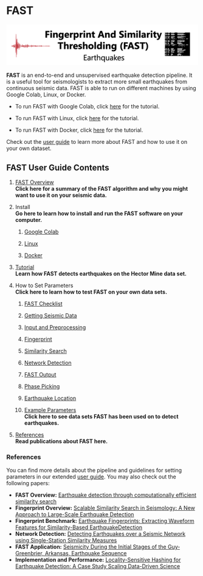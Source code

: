 # FAST  

![fast_index](docs/img/fast_index_page.png)  

**FAST** is an end-to-end and unsupervised earthquake detection pipeline. It is a useful tool for seismologists to extract more small earthquakes from continuous seismic data. FAST is able to run on different machines by using Google Colab, Linux, or Docker.  

* To run FAST with Google Colab, click [here](https://ttapparo.github.io/FAST/setup_colab/) for the tutorial.  

* To run FAST with Linux, click [here](https://ttapparo.github.io/FAST/setup_linux/) for the tutorial.  

* To run FAST with Docker, click [here](https://ttapparo.github.io/FAST/setup_docker/) for the tutorial.  

Check out the [user guide](https://ttapparo.github.io/FAST/) to learn more about FAST and how to use it on your own dataset.  

**FAST User Guide Contents**
------------
1.  [FAST Overview](https://ttapparo.github.io/FAST/fast_overview/)  
   **Click here for a summary of the FAST algorithm and why you might want to use it on your seismic data.**

2.  Install  
    **Go here to learn how to install and run the FAST software on your computer.**

    1.  [Google Colab](https://ttapparo.github.io/FAST/setup_colab/)  

    2.  [Linux](https://ttapparo.github.io/FAST/setup_linux/)  

    3.  [Docker](https://ttapparo.github.io/FAST/setup_docker/)  

3.  [Tutorial](https://ttapparo.github.io/FAST/tutorial/)  
    **Learn how FAST detects earthquakes on the Hector Mine data set.**  

4.  How to Set Parameters  
    **Click here to learn how to test FAST on your own data sets.**  

    1.  [FAST Checklist](https://ttapparo.github.io/FAST/FAST_checklist/)  

    2.  [Getting Seismic Data](https://ttapparo.github.io/FAST/get_seismic_data/)  
   
    3.  [Input and Preprocessing](https://ttapparo.github.io/FAST/input_and_preprocess/)  

    4.  [Fingerprint](https://ttapparo.github.io/FAST/f_p/)  

    5.  [Similarity Search](https://ttapparo.github.io/FAST/sim_search/)  

    6.  [Network Detection](https://ttapparo.github.io/FAST/network_detection/)

    7.  [FAST Output](https://ttapparo.github.io/FAST/FAST_output/)  

    8.  [Phase Picking](https://ttapparo.github.io/FAST/phase_picking/)  

    9.  [Earthquake Location](https://ttapparo.github.io/FAST/earthquake_location/)  

    10. [Example Parameters](https://ttapparo.github.io/FAST/ex_params_intro/)  
        **Click here to see data sets FAST has been used on to detect earthquakes.**

5.  [References](https://ttapparo.github.io/FAST/references/)  
    **Read publications about FAST here.**

### References
You can find more details about the pipeline and guidelines for setting parameters in our extended [user guide](https://github.com/stanford-futuredata/quake/blob/master/FAST_userguide_v0.pdf). You may also check out the following papers:
+ **FAST Overview:** [Earthquake detection through computationally efficient similarity search](http://advances.sciencemag.org/content/1/11/e1501057)
+ **Fingerprint Overview:** [Scalable Similarity Search in Seismology: A New Approach to Large-Scale Earthquake Detection](https://link.springer.com/chapter/10.1007/978-3-319-46759-7_23)
+ **Fingerprint Benchmark:** [Earthquake Fingerprints: Extracting Waveform Features for Similarity-Based EarthquakeDetection](https://rdcu.be/8PqQ)
+ **Network Detection:** [Detecting Earthquakes over a Seismic Network using Single-Station Similarity Measures](https://doi.org/10.1093/gji/ggy100)
+ **FAST Application:** [Seismicity During the Initial Stages of the Guy‐Greenbrier, Arkansas, Earthquake Sequence](https://doi.org/10.1002/2017JB014946)
+ **Implementation and Performance:** [Locality-Sensitive Hashing for Earthquake Detection: A Case Study Scaling Data-Driven Science](http://www.vldb.org/pvldb/vol11/p1674-rong.pdf)
